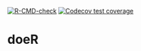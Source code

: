 <!-- badges: start -->
[![R-CMD-check](https://github.com/ABohynDOE/doeR/workflows/R-CMD-check/badge.svg)](https://github.com/ABohynDOE/doeR/actions)
[![Codecov test coverage](https://codecov.io/gh/ABohynDOE/doeR/branch/main/graph/badge.svg)](https://codecov.io/gh/ABohynDOE/doeR?branch=main)
<!-- badges: end -->

# doeR
